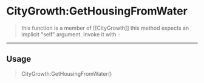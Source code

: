 # CityGrowth:GetHousingFromWater
> this function is a member of [[CityGrowth]]
> this method expects an implicit "self" argument. invoke it with `:`
-----
## Usage
> CityGrowth:GetHousingFromWater()
